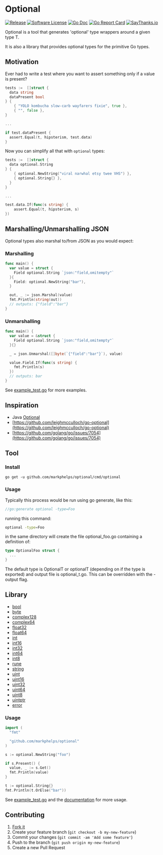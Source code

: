 # Optional

[![Release](https://img.shields.io/github/release/markphelps/optional.svg?style=flat-square)](https://github.com/markphelps/optional/releases/latest)
[![Software License](https://img.shields.io/badge/license-MIT-brightgreen.svg?style=flat-square)](LICENSE.md)
[![Go Doc](https://img.shields.io/badge/godoc-reference-blue.svg?style=flat-square)](http://godoc.org/github.com/markphelps/optional)
[![Go Report Card](https://goreportcard.com/badge/github.com/markphelps/optional?style=flat-square)](https://goreportcard.com/report/github.com/markphelps/optional)
[![SayThanks.io](https://img.shields.io/badge/SayThanks.io-%E2%98%BC-1EAEDB.svg?style=flat-square)](https://saythanks.io/to/markphelps)

Optional is a tool that generates 'optional' type wrappers around a given type T.

It is also a library that provides optional types for the primitive Go types.

## Motivation

Ever had to write a test where you want to assert something only if a value is present?

```go
tests :=  []struct {
  data string
  dataPresent bool
} {
    { "YOLO kombucha slow-carb wayfarers fixie", true },
    { "", false },
}

...

if test.dataPresent {
  assert.Equal(t, hipsterism, test.data)
}
```

Now you can simplify all that with `optional` types:

```go
tests :=  []struct {
  data optional.String
} {
    { optional.NewString("viral narwhal etsy twee VHS") },
    { optional.String{} },
  }
}

...

test.data.If(func(s string) {
    assert.Equal(t, hipsterism, s)
})
```

## Marshalling/Unmarshalling JSON

Optional types also marshal to/from JSON as you would expect:

### Marshalling

```go
func main() {
  var value = struct {
    Field optional.String `json:"field,omitempty"`
  }{
    Field: optional.NewString("bar"),
  }

  out, _ := json.Marshal(value)
  fmt.Println(string(out))
  // outputs: {"field":"bar"}
}
```

### Unmarshalling

```go
func main() {
  var value = &struct {
    Field optional.String `json:"field,omitempty"`
  }{}

  _ = json.Unmarshal([]byte(`{"field":"bar"}`), value)

  value.Field.If(func(s string) {
    fmt.Println(s)
  })
  // outputs: bar
}
```

See [example_test.go](example_test.go) for more examples.

## Inspiration

* Java [Optional](https://docs.oracle.com/javase/8/docs/api/java/util/Optional.html)
* [https://github.com/leighmcculloch/go-optional](https://github.com/leighmcculloch/go-optional)
* [https://github.com/golang/go/issues/7054](https://github.com/golang/go/issues/7054)

## Tool

### Install

`go get -u github.com/markphelps/optional/cmd/optional`

### Usage

Typically this process would be run using go generate, like this:

```go
//go:generate optional -type=Foo
```

running this command:

```bash
optional -type=Foo
```

in the same directory will create the file optional_foo.go
containing a definition of:

```go
type OptionalFoo struct {
  ...
}
```

The default type is OptionalT or optionalT (depending on if the type is exported)
and output file is optional_t.go. This can be overridden with the -output flag.

## Library

* [bool](bool.go)
* [byte](byte.go)
* [complex128](complex128.go)
* [complex64](complex64.go)
* [float32](float32.go)
* [float64](float64.go)
* [int](int.go)
* [int16](int16.go)
* [int32](int32.go)
* [int64](int64.go)
* [int8](int8.go)
* [rune](rune.go)
* [string](string.go)
* [uint](uint.go)
* [uint16](uint16.go)
* [uint32](uint32.go)
* [uint64](uint64.go)
* [uint8](uint8.go)
* [uintptr](uintptr.go)
* [error](error.go)

### Usage

```go
import (
  "fmt"

  "github.com/markphelps/optional"
)

s := optional.NewString("foo")

if s.Present() {
  value, _ := s.Get()
  fmt.Println(value)
}

t := optional.String{}
fmt.Println(t.OrElse("bar"))
```

See [example_test.go](example_test.go) and the [documentation](http://godoc.org/github.com/markphelps/optional) for more usage.

## Contributing

1. [Fork it](https://github.com/markphelps/optional/fork)
1. Create your feature branch (`git checkout -b my-new-feature`)
1. Commit your changes (`git commit -am 'Add some feature'`)
1. Push to the branch (`git push origin my-new-feature`)
1. Create a new Pull Request
